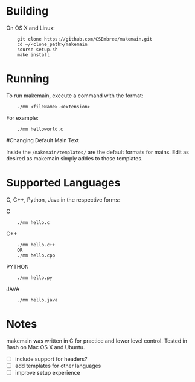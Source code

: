 
# Building

On OS X and Linux:

```
	git clone https://github.com/CSEmbree/makemain.git
	cd ~/<clone_path>/makemain
	sourse setup.sh
	make install
```

# Running

To run makemain, execute a command with the format:

```
	./mm <fileName>.<extension>
```

For example:
	
```
	./mm helloworld.c
```


#Changing Default Main Text

Inside the `/makemain/templates/` are the default formats for mains. Edit as desired as makemain simply addes to those templates.


# Supported Languages

C, C++, Python, Java in the respective forms:

C
```
	./mm hello.c
```

C++
```
	./mm hello.c++
	OR
	./mm hello.cpp
```

PYTHON
```
	./mm hello.py
```

JAVA
```
	./mm hello.java	
```


# Notes

makemain was written in C for practice and lower level control. Tested in Bash on Mac OS X and Ubuntu.

- [ ] include support for headers?
- [ ] add templates for other languages
- [ ] improve setup experience
